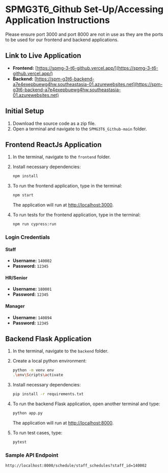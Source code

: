 # SPMG3T6_Github Set-Up/Accessing Application Instructions



Please ensure port 3000 and port 8000 are not in use as they are the ports to be used for our frontend and backend applications.

## Link to Live Application

- **Frontend:** [https://spmg-3-t6-github.vercel.app/](https://spmg-3-t6-github.vercel.app/)
- **Backend:** [https://spm-g3t6-backend-a7e4exepbuewg4hw.southeastasia-01.azurewebsites.net](https://spm-g3t6-backend-a7e4exepbuewg4hw.southeastasia-01.azurewebsites.net)

## Initial Setup

1. Download the source code as a zip file.
2. Open a terminal and navigate to the `SPMG3T6_Github-main` folder.

## Frontend ReactJs Application

1. In the terminal, navigate to the `frontend` folder.
2. Install necessary dependencies:
   ```sh
   npm install
   ```
3. To run the frontend application, type in the terminal:
   ```sh
   npm start
   ```
   The application will run at [http://localhost:3000](http://localhost:3000).

4. To run tests for the frontend application, type in the terminal:
   ```sh
   npm run cypress:run
   ```

### Login Credentials

#### Staff
- **Username:** `140002`
- **Password:** `12345`

#### HR/Senior
- **Username:** `180001`
- **Password:** `12345`

#### Manager
- **Username:** `140894`
- **Password:** `12345`

## Backend Flask Application

1. In the terminal, navigate to the `backend` folder.
2. Create a local python environment:
   ```sh
   python -m venv env
   .\env\Scripts\activate
   ```
3. Install necessary dependencies:
   ```sh
   pip install -r requirements.txt
   ```
4. To run the backend Flask application, open another terminal and type:
   ```sh
   python app.py
   ```
   The application will run at [http://localhost:8000](http://localhost:8000).

5. To run test cases, type:
   ```sh
   pytest
   ```

### Sample API Endpoint
   ```sh
   http://localhost:8000/schedule/staff_schedules?staff_id=140002
   ```
